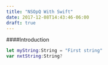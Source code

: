 ```yaml
---
title: "NSOpQ With Swift"
date: 2017-12-08T14:43:46-06:00
draft: true
---
```


####Introduction

```swift
let myString:String = "First string"
var nxtString:String?
```
